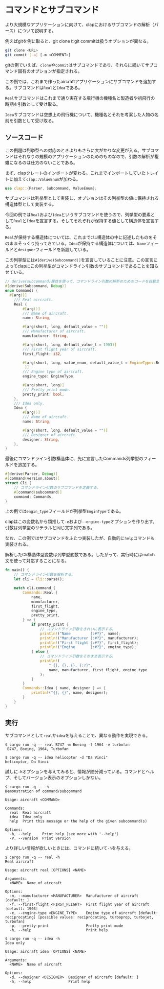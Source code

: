 # コマンドとサブコマンド

より大規模なアプリケーションに向けて、clapにおけるサブコマンドの解析（パース）について説明する。

例えばgitを例に取ると、git cloneとgit commitは扱うオプションが異なる。
```sh
git clone <URL>
git commit [-a] [-m <COMMENT>]
```
gitの例でいえば、`clone`や`commit`はサブコマンドであり、それらに続いてサブコマンド固有のオプションが指定される。

この例では、これまで作ったaircraftアプリケーションにサブコマンドを追加する。サブコマンドは`Real`と`Idea`である。

`Real`サブコマンドはこれまで通り実在する飛行機の機種名と製造者や初飛行の時期を引数として受け取る。

`Idea`サブコマンドは空想上の飛行機について、機種名とそれを考案した人物の名前を引数として受け取る。

## ソースコード

この例題は列挙型への対応のときよりもさらに大がかりな変更が入る。サブコマンドはそれなりの規模のアプリケーションのためのものなので、引数の解析が複雑になるのは仕方のないことである。

まず、clapクレートのインポートが変わる。これまでインポートしていたトレイトに加えて`clap::ValueEnum`が加わる。
```rust
use clap::{Parser, Subcommand, ValueEnum};
```

サブコマンドは列挙型として実装し、オプションはその列挙型の値に保持される構造体型として実装する。

今回の例では`Real`および`Idea`というサブコマンドを使うので、列挙型の要素として`Real`と`Idea`を宣言する。そしてそれぞれが保持する値として構造体を宣言する。

`Real`が保持する構造体については、これまで`Cli`構造体の中に記述したものをそのままそっくり持ってきている。`Idea`が保持する構造体については、`Name`フィールドと`designer`フィールドを新設している。

この列挙型には`#[derive(Subcommand)]`を宣言していることに注意。この宣言によってclapにこの列挙型がコマンドライン引数のサブコマンドであることを知らせている。
```rust
// derive(subcommand)属性を使って、コマンドライン引数の解析のためのコードを自動生成する。
#[derive(Subcommand, Debug)]
enum Commands {
  #[arg()]
    /// Real aircraft.
    Real {
        #[arg()]
        /// Name of aircraft.
        name: String,

        #[arg(short, long, default_value = "")]
        /// Manufacturer of aircraft.
        manufacturer: String,

        #[arg(short, long, default_value_t = 1903)]
        /// First flight year of aircraft.
        first_flight: i32,

        #[arg(short, long, value_enum, default_value_t = EngineType::Reciprocating,
         )]
        /// Engine type of aircraft.
        engine_type: EngineType,

        #[arg(short, long)]
        /// Pretty print mode.
        pretty_print: bool,
    },
    /// Idea only.
    Idea {
        #[arg()]
        /// Name of aircraft.
        name: String,

        #[arg(short, long, default_value = "")]
        /// Designer of aircraft.
        designer: String,
    },
}

```
最後にコマンドライン引数構造体に、先に宣言したCommands列挙型のフィールドを追加する。

```rust
#[derive(Parser, Debug)]
#[command(version,about)]
struct Cli {
    // コマンドライン引数のサブコマンドを定義する。
    #[command(subcommand)]
    command: Commands,
}
```
上の例では`engin_type`フィールドが列挙型`EnginType`である。

clapはこの変数名から類推して`-e`および`--engine-type`オプションを作り出す。引数は列挙型のリテラルと同じ文字列である。

なお、この例ではサブコマンドをふたつ実装したが、自動的に`help`コマンドも実装される。

解析したCli構造体型変数は列挙型変数である。したがって、実行時にはmatch文を使って対応することになる。

```rust
fn main() {
    // コマンドライン引数を解析する。
    let cli = Cli::parse();

    match cli.command {
        Commands::Real {
            name,
            manufacturer,
            first_flight,
            engine_type,
            pretty_print,
        } => {
            if pretty_print {
                // コマンドライン引数をきれいに表示する。
                println!("Name         {:#?}", name);
                println!("Manufacturer {:#?}", manufacturer);
                println!("First flight {:#?}", first_flight);
                println!("Engine       {:#?}", engine_type);
            } else {
                // コマンドライン引数をそのまま表示する。
                println!(
                    " {}, {}, {}, {:?}",
                    name, manufacturer, first_flight, engine_type
                );
            }
        }
        Commands::Idea { name, designer } => {
            println!("{}, {}", name, designer);
        }
    }
}

```

## 実行

サブコマンドとして`real`か`idea`を与えることで、異なる動作を実現できる。

```
$ cargo run -q -- real B747 -m Boeing -f 1964 -e turbofan
 B747, Boeing, 1964, Turbofan

$ cargo run -q -- idea helicoptor -d "Da Vinci"
helicoptor, Da Vinci
```
試しに`-h`オプションを与えてみると、情報が随分減っている。コマンドとヘルプ、そしてバージョン表示のオプションしかない。
```
$ cargo run -q -- -h
Demonstration of command/subcommand

Usage: aircraft <COMMAND>

Commands:
  real  Real aircraft
  idea  Idea only
  help  Print this message or the help of the given subcommand(s)

Options:
  -h, --help     Print help (see more with '--help')
  -V, --version  Print version
```

より詳しい情報が欲しいときには、コマンドに続いて`-h`を与える。

```
$ cargo run -q -- real -h
Real aircraft

Usage: aircraft real [OPTIONS] <NAME>

Arguments:
  <NAME>  Name of aircraft

Options:
  -m, --manufacturer <MANUFACTURER>  Manufacturer of aircraft [default: ]
  -f, --first-flight <FIRST_FLIGHT>  First flight year of aircraft [default: 1903]
  -e, --engine-type <ENGINE_TYPE>    Engine type of aircraft [default: reciprocating] [possible values: reciprocating, turboprop, turbojet, turbofan]
  -p, --pretty-print                 Pretty print mode
  -h, --help                         Print help
```
```
$ cargo run -q -- idea -h
Idea only

Usage: aircraft idea [OPTIONS] <NAME>

Arguments:
  <NAME>  Name of aircraft

Options:
  -d, --designer <DESIGNER>  Designer of aircraft [default: ]
  -h, --help                 Print help
```